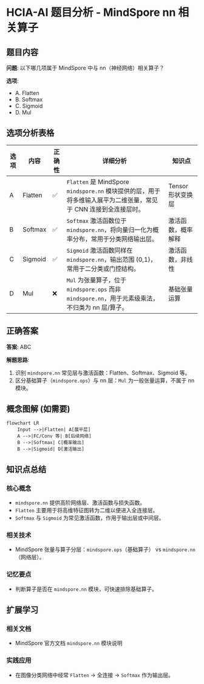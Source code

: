 # HCIA-AI 题目分析 - MindSpore nn 相关算子

## 题目内容

**问题**: 以下哪几项属于 MindSpore 中与 nn（神经网络）相关算子？

**选项**:
- A. Flatten
- B. Softmax
- C. Sigmoid
- D. Mul

## 选项分析表格

| 选项 | 内容 | 正确性 | 详细分析 | 知识点 |
|------|------|--------|----------|--------|
| A | Flatten | ✅ | `Flatten` 是 MindSpore `mindspore.nn` 模块提供的层，用于将多维输入展平为二维张量，常见于 CNN 连接到全连接层时。 | Tensor 形状变换层 |
| B | Softmax | ✅ | `Softmax` 激活函数位于 `mindspore.nn`，将向量归一化为概率分布，常用于分类网络输出层。 | 激活函数，概率解释 |
| C | Sigmoid | ✅ | `Sigmoid` 激活函数同样在 `mindspore.nn`，输出范围 (0,1)，常用于二分类或门控结构。 | 激活函数，非线性 |
| D | Mul | ❌ | `Mul` 为张量算子，位于 `mindspore.ops` 而非 `mindspore.nn`，用于元素级乘法，不归类为 nn 层/算子。 | 基础张量运算 |

## 正确答案
**答案**: ABC

**解题思路**:
1. 识别 `mindspore.nn` 常见层与激活函数：Flatten、Softmax、Sigmoid 等。
2. 区分基础算子（`mindspore.ops`）与 nn 层：`Mul` 为一般张量运算，不属于 nn 模块。

## 概念图解 (如需要)

```mermaid
flowchart LR
    Input -->|Flatten| A[展平层]
    A -->|FC/Conv 等| B[后续网络]
    B -->|Softmax| C[概率输出]
    B -->|Sigmoid| D[激活输出]
```

## 知识点总结

### 核心概念
- `mindspore.nn` 提供高阶网络层、激活函数与损失函数。
- `Flatten` 主要用于将高维特征图转为二维以便进入全连接层。
- `Softmax` 与 `Sigmoid` 为常见激活函数，作用于输出层或中间层。

### 相关技术
- MindSpore 张量与算子分层：`mindspore.ops`（基础算子） vs `mindspore.nn`（网络层）。

### 记忆要点
- 判断算子是否在 `mindspore.nn` 模块，可快速排除基础算子。

## 扩展学习

### 相关文档
- MindSpore 官方文档 `mindspore.nn` 模块说明

### 实践应用
- 在图像分类网络中经常 `Flatten` -> 全连接 -> `Softmax` 作为输出层。